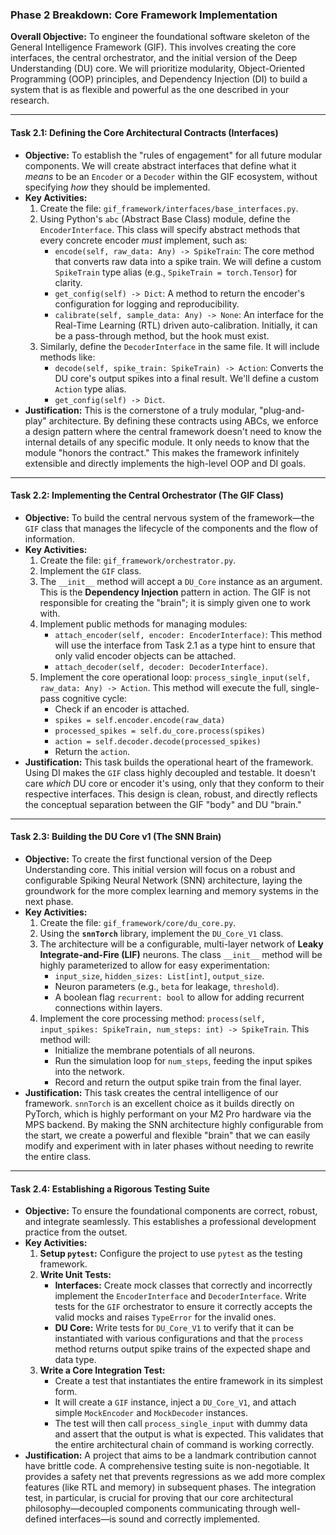 ### **Phase 2 Breakdown: Core Framework Implementation**

**Overall Objective:** To engineer the foundational software skeleton of the General Intelligence Framework (GIF). This involves creating the core interfaces, the central orchestrator, and the initial version of the Deep Understanding (DU) core. We will prioritize modularity, Object-Oriented Programming (OOP) principles, and Dependency Injection (DI) to build a system that is as flexible and powerful as the one described in your research.

---

#### **Task 2.1: Defining the Core Architectural Contracts (Interfaces)**

* **Objective:** To establish the "rules of engagement" for all future modular components. We will create abstract interfaces that define what it *means* to be an `Encoder` or a `Decoder` within the GIF ecosystem, without specifying *how* they should be implemented.
* **Key Activities:**
    1.  Create the file: `gif_framework/interfaces/base_interfaces.py`.
    2.  Using Python's `abc` (Abstract Base Class) module, define the `EncoderInterface`. This class will specify abstract methods that every concrete encoder *must* implement, such as:
        * `encode(self, raw_data: Any) -> SpikeTrain`: The core method that converts raw data into a spike train. We will define a custom `SpikeTrain` type alias (e.g., `SpikeTrain = torch.Tensor`) for clarity.
        * `get_config(self) -> Dict`: A method to return the encoder's configuration for logging and reproducibility.
        * `calibrate(self, sample_data: Any) -> None`: An interface for the Real-Time Learning (RTL) driven auto-calibration. Initially, it can be a pass-through method, but the hook must exist.
    3.  Similarly, define the `DecoderInterface` in the same file. It will include methods like:
        * `decode(self, spike_train: SpikeTrain) -> Action`: Converts the DU core's output spikes into a final result. We'll define a custom `Action` type alias.
        * `get_config(self) -> Dict`.
* **Justification:** This is the cornerstone of a truly modular, "plug-and-play" architecture. By defining these contracts using ABCs, we enforce a design pattern where the central framework doesn't need to know the internal details of any specific module. It only needs to know that the module "honors the contract." This makes the framework infinitely extensible and directly implements the high-level OOP and DI goals.

---

#### **Task 2.2: Implementing the Central Orchestrator (The GIF Class)**

* **Objective:** To build the central nervous system of the framework—the `GIF` class that manages the lifecycle of the components and the flow of information.
* **Key Activities:**
    1.  Create the file: `gif_framework/orchestrator.py`.
    2.  Implement the `GIF` class.
    3.  The `__init__` method will accept a `DU_Core` instance as an argument. This is the **Dependency Injection** pattern in action. The GIF is not responsible for creating the "brain"; it is simply given one to work with.
    4.  Implement public methods for managing modules:
        * `attach_encoder(self, encoder: EncoderInterface)`: This method will use the interface from Task 2.1 as a type hint to ensure that only valid encoder objects can be attached.
        * `attach_decoder(self, decoder: DecoderInterface)`.
    5.  Implement the core operational loop: `process_single_input(self, raw_data: Any) -> Action`. This method will execute the full, single-pass cognitive cycle:
        * Check if an encoder is attached.
        * `spikes = self.encoder.encode(raw_data)`
        * `processed_spikes = self.du_core.process(spikes)`
        * `action = self.decoder.decode(processed_spikes)`
        * Return the `action`.
* **Justification:** This task builds the operational heart of the framework. Using DI makes the `GIF` class highly decoupled and testable. It doesn't care *which* DU core or encoder it's using, only that they conform to their respective interfaces. This design is clean, robust, and directly reflects the conceptual separation between the GIF "body" and DU "brain."

---

#### **Task 2.3: Building the DU Core v1 (The SNN Brain)**

* **Objective:** To create the first functional version of the Deep Understanding core. This initial version will focus on a robust and configurable Spiking Neural Network (SNN) architecture, laying the groundwork for the more complex learning and memory systems in the next phase.
* **Key Activities:**
    1.  Create the file: `gif_framework/core/du_core.py`.
    2.  Using the **`snnTorch`** library, implement the `DU_Core_V1` class.
    3.  The architecture will be a configurable, multi-layer network of **Leaky Integrate-and-Fire (LIF)** neurons. The class `__init__` method will be highly parameterized to allow for easy experimentation:
        * `input_size`, `hidden_sizes: List[int]`, `output_size`.
        * Neuron parameters (e.g., `beta` for leakage, `threshold`).
        * A boolean flag `recurrent: bool` to allow for adding recurrent connections within layers.
    4.  Implement the core processing method: `process(self, input_spikes: SpikeTrain, num_steps: int) -> SpikeTrain`. This method will:
        * Initialize the membrane potentials of all neurons.
        * Run the simulation loop for `num_steps`, feeding the input spikes into the network.
        * Record and return the output spike train from the final layer.
* **Justification:** This task creates the central intelligence of our framework. `snnTorch` is an excellent choice as it builds directly on PyTorch, which is highly performant on your M2 Pro hardware via the MPS backend. By making the SNN architecture highly configurable from the start, we create a powerful and flexible "brain" that we can easily modify and experiment with in later phases without needing to rewrite the entire class.

---

#### **Task 2.4: Establishing a Rigorous Testing Suite**

* **Objective:** To ensure the foundational components are correct, robust, and integrate seamlessly. This establishes a professional development practice from the outset.
* **Key Activities:**
    1.  **Setup `pytest`:** Configure the project to use `pytest` as the testing framework.
    2.  **Write Unit Tests:**
        * **Interfaces:** Create mock classes that correctly and incorrectly implement the `EncoderInterface` and `DecoderInterface`. Write tests for the `GIF` orchestrator to ensure it correctly accepts the valid mocks and raises `TypeError` for the invalid ones.
        * **DU Core:** Write tests for `DU_Core_V1` to verify that it can be instantiated with various configurations and that the `process` method returns output spike trains of the expected shape and data type.
    3.  **Write a Core Integration Test:**
        * Create a test that instantiates the entire framework in its simplest form.
        * It will create a `GIF` instance, inject a `DU_Core_V1`, and attach simple `MockEncoder` and `MockDecoder` instances.
        * The test will then call `process_single_input` with dummy data and assert that the output is what is expected. This validates that the entire architectural chain of command is working correctly.
* **Justification:** A project that aims to be a landmark contribution cannot have brittle code. A comprehensive testing suite is non-negotiable. It provides a safety net that prevents regressions as we add more complex features (like RTL and memory) in subsequent phases. The integration test, in particular, is crucial for proving that our core architectural philosophy—decoupled components communicating through well-defined interfaces—is sound and correctly implemented.
